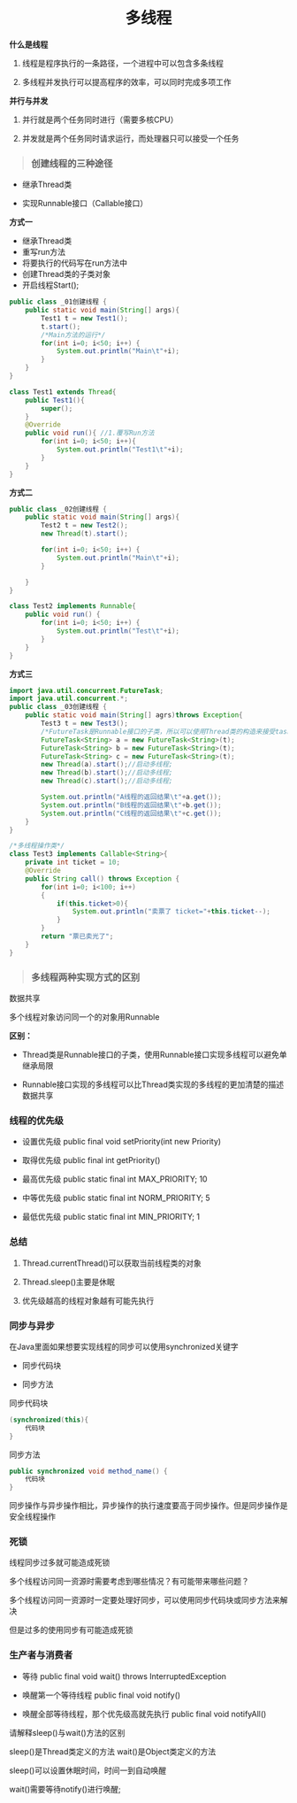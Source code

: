 

# <center>多线程</center>

**什么是线程**

1. 线程是程序执行的一条路径，一个进程中可以包含多条线程

2. 多线程并发执行可以提高程序的效率，可以同时完成多项工作 

**并行与并发**

1. 并行就是两个任务同时进行（需要多核CPU）

2. 并发就是两个任务同时请求运行，而处理器只可以接受一个任务

> ### 创建线程的三种途径

- 继承Thread类

- 实现Runnable接口（Callable接口）

**方式一**


- 继承Thread类
- 重写run方法
- 将要执行的代码写在run方法中
- 创建Thread类的子类对象
- 开启线程Start();


```java
public class _01创建线程 {
    public static void main(String[] args){
        Test1 t = new Test1();
        t.start();
        /*Main方法的运行*/
        for(int i=0; i<50; i++) {
            System.out.println("Main\t"+i);
        }
    }
}

class Test1 extends Thread{
    public Test1(){
        super();
    }
    @Override
    public void run(){ //1.覆写Run方法
        for(int i=0; i<50; i++){
            System.out.println("Test1\t"+i);
        }
    }
}
```

**方式二**

```java
public class _02创建线程 {
    public static void main(String[] args){
        Test2 t = new Test2();
        new Thread(t).start();

        for(int i=0; i<50; i++) {
            System.out.println("Main\t"+i);
        }

    }
}

class Test2 implements Runnable{
    public void run() {
        for(int i=0; i<50; i++) {
            System.out.println("Test\t"+i);
        }
    }
}
```


**方式三**

```java
import java.util.concurrent.FutureTask;
import java.util.concurrent.*;
public class _03创建线程 {
    public static void main(String[] agrs)throws Exception{
        Test3 t = new Test3();
        /*FutureTask是Runnable接口的子类，所以可以使用Thread类的构造来接受task对象*/
        FutureTask<String> a = new FutureTask<String>(t);
        FutureTask<String> b = new FutureTask<String>(t);
        FutureTask<String> c = new FutureTask<String>(t);
        new Thread(a).start();//启动多线程;
        new Thread(b).start();//启动多线程;
        new Thread(c).start();//启动多线程;

        System.out.println("A线程的返回结果\t"+a.get());
        System.out.println("B线程的返回结果\t"+b.get());
        System.out.println("C线程的返回结果\t"+c.get());
    }
}

/*多线程操作类*/
class Test3 implements Callable<String>{
    private int ticket = 10;
    @Override
    public String call() throws Exception {
        for(int i=0; i<100; i++)
        {
            if(this.ticket>0){
                System.out.println("卖票了 ticket="+this.ticket--);
            }
        }
        return "票已卖光了";
    }
}
```

> ### 多线程两种实现方式的区别

数据共享

多个线程对象访问同一个的对象用Runnable

**区别：**

- Thread类是Runnable接口的子类，使用Runnable接口实现多线程可以避免单继承局限

- Runnable接口实现的多线程可以比Thread类实现的多线程的更加清楚的描述数据共享






### 线程的优先级

- 设置优先级 public final void setPriority(int new Priority)

- 取得优先级 public final int getPriority()


- 最高优先级 public static final int MAX_PRIORITY;  10 

- 中等优先级 public static final int NORM_PRIORITY;	5
	
- 最低优先级 public static final int MIN_PRIORITY;	1



### 总结

1. Thread.currentThread()可以获取当前线程类的对象

2. Thread.sleep()主要是休眠

3. 优先级越高的线程对象越有可能先执行 


### 同步与异步


在Java里面如果想要实现线程的同步可以使用synchronized关键字

- 同步代码块

- 同步方法

同步代码块

```java
(synchronized(this){
	代码块
}
```

同步方法

```java
public synchronized void method_name() {
	代码块
}
```

同步操作与异步操作相比，异步操作的执行速度要高于同步操作。但是同步操作是安全线程操作


### 死锁

线程同步过多就可能造成死锁



<import>多个线程访问同一资源时需要考虑到哪些情况？有可能带来哪些问题？</import>

多个线程访问同一资源时一定要处理好同步，可以使用同步代码块或同步方法来解决

但是过多的使用同步有可能造成死锁



### 生产者与消费者

- 等待 public final void wait() throws InterruptedException

- 唤醒第一个等待线程 public final void notify()

- 唤醒全部等待线程，那个优先级高就先执行 public final void notifyAll()



<import>请解释sleep()与wait()方法的区别</import>

sleep()是Thread类定义的方法 wait()是Object类定义的方法

sleep()可以设置休眠时间，时间一到自动唤醒

wait()需要等待notify()进行唤醒;